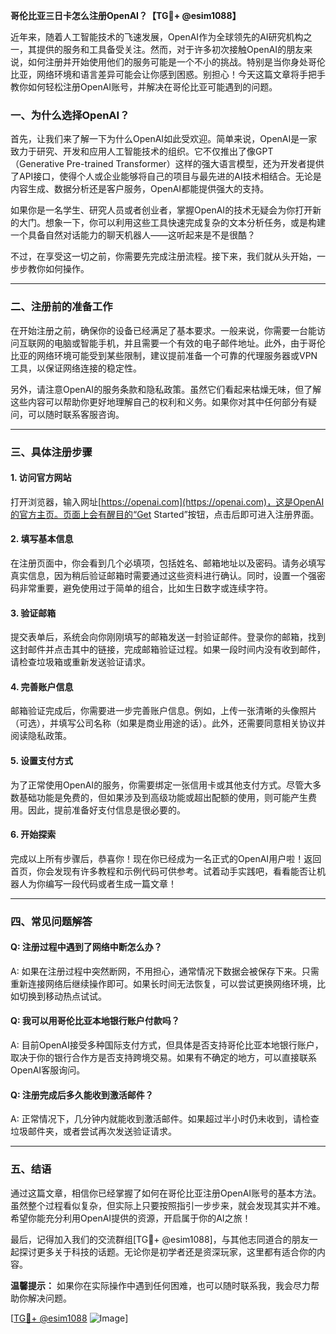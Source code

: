 **哥伦比亚三日卡怎么注册OpenAI？【TG💪+ @esim1088】**

近年来，随着人工智能技术的飞速发展，OpenAI作为全球领先的AI研究机构之一，其提供的服务和工具备受关注。然而，对于许多初次接触OpenAI的朋友来说，如何注册并开始使用他们的服务可能是一个不小的挑战。特别是当你身处哥伦比亚，网络环境和语言差异可能会让你感到困惑。别担心！今天这篇文章将手把手教你如何轻松注册OpenAI账号，并解决在哥伦比亚可能遇到的问题。

### **一、为什么选择OpenAI？**

首先，让我们来了解一下为什么OpenAI如此受欢迎。简单来说，OpenAI是一家致力于研究、开发和应用人工智能技术的组织。它不仅推出了像GPT（Generative Pre-trained Transformer）这样的强大语言模型，还为开发者提供了API接口，使得个人或企业能够将自己的项目与最先进的AI技术相结合。无论是内容生成、数据分析还是客户服务，OpenAI都能提供强大的支持。

如果你是一名学生、研究人员或者创业者，掌握OpenAI的技术无疑会为你打开新的大门。想象一下，你可以利用这些工具快速完成复杂的文本分析任务，或是构建一个具备自然对话能力的聊天机器人——这听起来是不是很酷？

不过，在享受这一切之前，你需要先完成注册流程。接下来，我们就从头开始，一步步教你如何操作。

---

### **二、注册前的准备工作**

在开始注册之前，确保你的设备已经满足了基本要求。一般来说，你需要一台能访问互联网的电脑或智能手机，并且需要一个有效的电子邮件地址。此外，由于哥伦比亚的网络环境可能受到某些限制，建议提前准备一个可靠的代理服务器或VPN工具，以保证网络连接的稳定性。

另外，请注意OpenAI的服务条款和隐私政策。虽然它们看起来枯燥无味，但了解这些内容可以帮助你更好地理解自己的权利和义务。如果你对其中任何部分有疑问，可以随时联系客服咨询。

---

### **三、具体注册步骤**

#### **1. 访问官方网站**
打开浏览器，输入网址[https://openai.com](https://openai.com)，这是OpenAI的官方主页。页面上会有醒目的“Get Started”按钮，点击后即可进入注册界面。

#### **2. 填写基本信息**
在注册页面中，你会看到几个必填项，包括姓名、邮箱地址以及密码。请务必填写真实信息，因为稍后验证邮箱时需要通过这些资料进行确认。同时，设置一个强密码非常重要，避免使用过于简单的组合，比如生日数字或连续字符。

#### **3. 验证邮箱**
提交表单后，系统会向你刚刚填写的邮箱发送一封验证邮件。登录你的邮箱，找到这封邮件并点击其中的链接，完成邮箱验证过程。如果一段时间内没有收到邮件，请检查垃圾箱或重新发送验证请求。

#### **4. 完善账户信息**
邮箱验证完成后，你需要进一步完善账户信息。例如，上传一张清晰的头像照片（可选），并填写公司名称（如果是商业用途的话）。此外，还需要同意相关协议并阅读隐私政策。

#### **5. 设置支付方式**
为了正常使用OpenAI的服务，你需要绑定一张信用卡或其他支付方式。尽管大多数基础功能是免费的，但如果涉及到高级功能或超出配额的使用，则可能产生费用。因此，提前准备好支付信息是很必要的。

#### **6. 开始探索**
完成以上所有步骤后，恭喜你！现在你已经成为一名正式的OpenAI用户啦！返回首页，你会发现有许多教程和示例代码可供参考。试着动手实践吧，看看能否让机器人为你编写一段代码或者生成一篇文章！

---

### **四、常见问题解答**

#### **Q: 注册过程中遇到了网络中断怎么办？**
A: 如果在注册过程中突然断网，不用担心，通常情况下数据会被保存下来。只需重新连接网络后继续操作即可。如果长时间无法恢复，可以尝试更换网络环境，比如切换到移动热点试试。

#### **Q: 我可以用哥伦比亚本地银行账户付款吗？**
A: 目前OpenAI接受多种国际支付方式，但具体是否支持哥伦比亚本地银行账户，取决于你的银行合作方是否支持跨境交易。如果有不确定的地方，可以直接联系OpenAI客服询问。

#### **Q: 注册完成后多久能收到激活邮件？**
A: 正常情况下，几分钟内就能收到激活邮件。如果超过半小时仍未收到，请检查垃圾邮件夹，或者尝试再次发送验证请求。

---

### **五、结语**

通过这篇文章，相信你已经掌握了如何在哥伦比亚注册OpenAI账号的基本方法。虽然整个过程看似复杂，但实际上只要按照指引一步步来，就会发现其实并不难。希望你能充分利用OpenAI提供的资源，开启属于你的AI之旅！

最后，记得加入我们的交流群组[TG💪+ @esim1088]，与其他志同道合的朋友一起探讨更多关于科技的话题。无论你是初学者还是资深玩家，这里都有适合你的内容。

**温馨提示：** 如果你在实际操作中遇到任何困难，也可以随时联系我，我会尽力帮助你解决问题。

[[TG💪+ @esim1088](https://t.me/s/esim1088) ![Image](https://i.postimg.cc/4NQfJmqS/Snipaste-2025-05-13-00-14-12.png)]